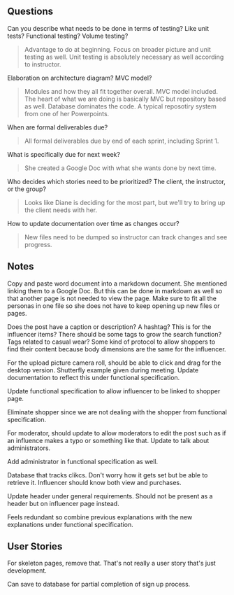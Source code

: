 ## Questions 
Can you describe what needs to be done in terms of testing? Like unit tests? Functional testing? Volume testing? 
> Advantage to do at beginning. Focus on broader picture and unit testing as well. Unit testing is absolutely necessary as well according to instructor. 

Elaboration on architecture diagram? MVC model? 
> Modules and how they all fit together overall. MVC model included. The heart of what we are doing is basically MVC but repository based as well. Database dominates the code. A typical reposotiry system from one of her Powerpoints. 

When are formal deliverables due? 
> All formal deliverables due by end of each sprint, including Sprint 1. 

What is specifically due for next week? 
> She created a Google Doc with what she wants done by next time. 

Who decides which stories need to be prioritized? The client, the instructor, or the group? 
> Looks like Diane is deciding for the most part, but we'll try to bring up the client needs with her. 

How to update documentation over time as changes occur?
> New files need to be dumped so instructor can track changes and see progress. 

## Notes
Copy and paste word document into a markdown document. She mentioned linking them to a Google Doc. But this can be done in markdown as well so that another page is not needed to view the page. Make sure to fit all the personas in one file so she does not have to keep opening up new files or pages.

Does the post have a caption or description? A hashtag? This is for the influencer items? There should be some tags to grow the search function? Tags related to casual wear? Some kind of protocol to allow shoppers to find their content because body dimensions are the same for the influencer. 

For the upload picture camera roll, should be able to click and drag for the desktop version. Shutterfly example given during meeting. Update documentation to reflect this under functional specification. 

Update functional specification to allow influencer to be linked to shopper page. 

Eliminate shopper since we are not dealing with the shopper from functional specification. 

For moderator, should update to allow moderators to edit the post such as if an influence makes a typo or something like that. Update to talk about administrators. 

Add administrator in functional specification as well. 

Database that tracks clikcs. Don't worry how it gets set but be able to retrieve it. Influencer should know both view and purchases. 

Update header under general requirements. Should not be present as a header but on influencer page instead. 

Feels redundant so combine previous explanations with the new explanations under functional specification. 

## User Stories
For skeleton pages, remove that. That's not really a user story that's just development. 

Can save to database for partial completion of sign up process. 
